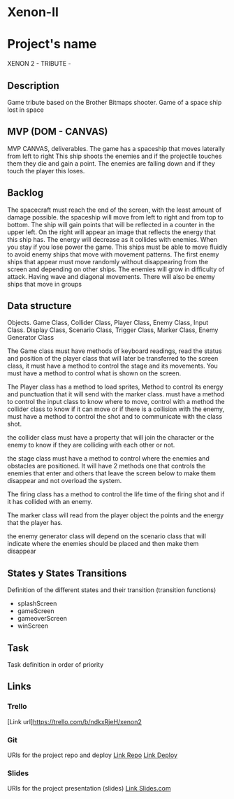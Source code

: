 # Xenon-II

# Project's name
XENON 2 - TRIBUTE -

## Description
Game tribute based on the Brother Bitmaps shooter. Game of a space ship lost in space


## MVP (DOM - CANVAS)
MVP CANVAS, deliverables.
The game has a spaceship that moves laterally from left to right
This ship shoots the enemies and if the projectile touches them they die and gain a point. The enemies are falling down and if they touch the player this loses.


## Backlog

The spacecraft must reach the end of the screen, with the least amount of damage possible. the spaceship will move from left to right and from top to bottom. The ship will gain points that will be reflected in a counter in the upper left. On the right will appear an image that reflects the energy that this ship has. The energy will decrease as it collides with enemies. When you stay if you lose power the game. This ships must be able to move fluidly to avoid enemy ships that move with movement patterns. The first enemy ships that appear must move randomly without disappearing from the screen and depending on other ships. The enemies will grow in difficulty of attack. Having wave and diagonal movements. There will also be enemy ships that move in groups

## Data structure


Objects.
Game Class, Collider Class, Player Class, Enemy Class, Input Class.
Display Class, Scenario Class, Trigger Class, Marker Class, Enemy Generator Class

The Game class must have methods of keyboard readings, read the status and position of the player class that will later be transferred to the screen class, it must have a method to control the stage and its movements. You must have a method to control what is shown on the screen.

The Player class has a method to load sprites, Method to control its energy and punctuation that it will send with the marker class. must have a method to control the input class to know where to move, control with a method the collider class to know if it can move or if there is a collision with the enemy, must have a method to control the shot and to communicate with the class shot.

the collider class must have a property that will join the character or the enemy to know if they are colliding with each other or not.

the stage class must have a method to control where the enemies and obstacles are positioned. It will have 2 methods one that controls the enemies that enter and others that leave the screen below to make them disappear and not overload the system.

The firing class has a method to control the life time of the firing shot and if it has collided with an enemy.

The marker class will read from the player object the points and the energy that the player has.

the enemy generator class will depend on the scenario class that will indicate where the enemies should be placed and then make them disappear


## States y States Transitions
Definition of the different states and their transition (transition functions)

- splashScreen
- gameScreen
- gameoverScreen
- winScreen


## Task
Task definition in order of priority


## Links


### Trello
[Link url]https://trello.com/b/ndkxRjeH/xenon2



### Git
URls for the project repo and deploy
[Link Repo](http://github.com)
[Link Deploy](https://juanvicentevazquezg.github.io/Xenon-II/)


### Slides
URls for the project presentation (slides)
[Link Slides.com](http://slides.com)
